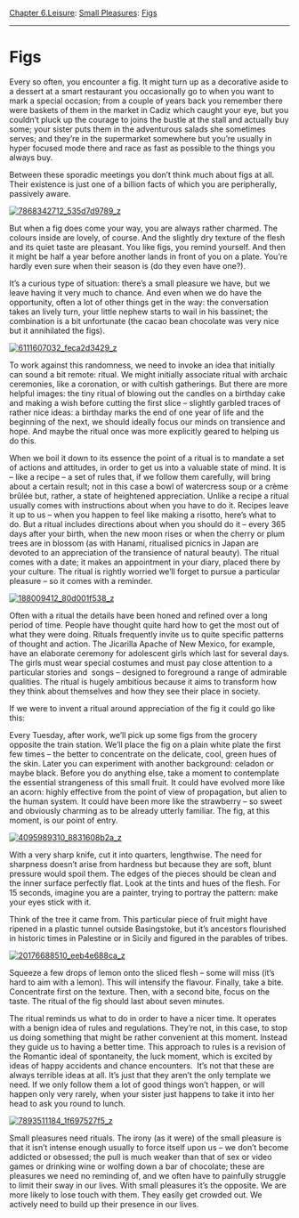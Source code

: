 [Chapter 6.Leisure](https://www.theschooloflife.com/thebookoflife/category/leisure/): [Small Pleasures](https://www.theschooloflife.com/thebookoflife/category/leisure/small-pleasures/): [Figs](https://www.theschooloflife.com/thebookoflife/figs/)

* * *

# Figs

Every so often, you encounter a fig. It might turn up as a decorative aside to a dessert at a smart restaurant you occasionally go to when you want to mark a special occasion; from a couple of years back you remember there were baskets of them in the market in Cadiz which caught your eye, but you couldn’t pluck up the courage to joins the bustle at the stall and actually buy some; your sister puts them in the adventurous salads she sometimes serves; and they’re in the supermarket somewhere but you’re usually in hyper focused mode there and race as fast as possible to the things you always buy.

Between these sporadic meetings you don’t think much about figs at all. Their existence is just one of a billion facts of which you are peripherally, passively aware.

[![7868342712_535d7d9789_z](https://www.theschooloflife.com/thebookoflife/wp-content/uploads/2014/09/7868342712_535d7d9789_z.jpg)](http://www.thebookoflife.org/wp-content/uploads/2014/09/7868342712_535d7d9789_z.jpg)

But when a fig does come your way, you are always rather charmed. The colours inside are lovely, of course. And the slightly dry texture of the flesh and its quiet taste are pleasant. You like figs, you remind yourself. And then it might be half a year before another lands in front of you on a plate. You’re hardly even sure when their season is (do they even have one?). &nbsp;

It’s a curious type of situation: there’s a small pleasure we have, but we leave having it very much to chance. And even when we do have the opportunity, often a lot of other things get in the way: the conversation takes an lively turn, your little nephew starts to wail in his bassinet; the combination is a bit unfortunate (the cacao bean chocolate was very nice but it annihilated the figs).

[![6111607032_feca2d3429_z](https://www.theschooloflife.com/thebookoflife/wp-content/uploads/2014/09/6111607032_feca2d3429_z.jpg)](http://www.thebookoflife.org/wp-content/uploads/2014/09/6111607032_feca2d3429_z.jpg)

To work against this randomness, we need to invoke an idea that initially can sound a bit remote: ritual. We might initially associate ritual with archaic ceremonies, like a coronation, or with cultish gatherings. But there are more helpful images: the tiny ritual of blowing out the candles on a birthday cake and making a wish before cutting the first slice – slightly garbled traces of rather nice ideas: a birthday marks the end of one year of life and the beginning of the next, we should ideally focus our minds on transience and hope. And maybe the ritual once was more explicitly geared to helping us do this.

When we boil it down to its essence the point of a ritual is to mandate a set of actions and attitudes, in order to get us into a valuable state of mind. It is – like a recipe – a set of rules that, if we follow them carefully, will bring about a certain result; not in this case a bowl of watercress soup or a crème brûlée but, rather, a state of heightened appreciation. Unlike a recipe a ritual usually comes with instructions about when you have to do it. Recipes leave it up to us – when you happen to feel like making a risotto, here’s what to do. But a ritual includes directions about when you should do it – every 365 days after your birth, when the new moon rises or when the cherry or plum trees are in blossom (as with Hanami, ritualised picnics in Japan are devoted to an appreciation of the transience of natural beauty). The ritual comes with a date; it makes an appointment in your diary, placed there by your culture. The ritual is rightly worried we’ll forget to pursue a particular pleasure – so it comes with a reminder.

[![188009412_80d001f538_z](https://www.theschooloflife.com/thebookoflife/wp-content/uploads/2014/09/188009412_80d001f538_z.jpg)](http://www.thebookoflife.org/wp-content/uploads/2014/09/188009412_80d001f538_z.jpg)

Often with a ritual the details have been honed and refined over a long period of time. People have thought quite hard how to get the most out of what they were doing. Rituals frequently invite us to quite specific patterns of thought and action. The Jicarilla Apache of New Mexico, for example, have an elaborate ceremony for adolescent girls which last for several days. The girls must wear special costumes and must pay close attention to a particular stories and &nbsp;songs – designed to foreground a range of admirable qualities. The ritual is hugely ambitious because it aims to transform how they think about themselves and how they see their place in society.

If we were to invent a ritual around appreciation of the fig it could go like this:

Every Tuesday, after work, we’ll pick up some figs from the grocery opposite the train station. We’ll place the fig on a plain white plate the first few times – the better to concentrate on the delicate, cool, green hues of the skin. Later you can experiment with another background: celadon or maybe black. Before you do anything else, take a moment to contemplate the essential strangeness of this small fruit. It could have evolved more like an acorn: highly effective from the point of view of propagation, but alien to the human system. It could have been more like the strawberry – so sweet and obviously charming as to be already utterly familiar. The fig, at this moment, is our point of entry.

[![4095989310_8831608b2a_z](https://www.theschooloflife.com/thebookoflife/wp-content/uploads/2014/09/4095989310_8831608b2a_z.jpg)](http://www.thebookoflife.org/wp-content/uploads/2014/09/4095989310_8831608b2a_z.jpg)

With a very sharp knife, cut it into quarters, lengthwise. The need for sharpness doesn’t arise from hardness but because they are soft, blunt pressure would spoil them. The edges of the pieces should be clean and the inner surface perfectly flat. Look at the tints and hues of the flesh. For 15 seconds, imagine you are a painter, trying to portray the pattern: make your eyes stick with it.

Think of the tree it came from. This particular piece of fruit might have ripened in a plastic tunnel outside Basingstoke, but it’s ancestors flourished in historic times in Palestine or in Sicily and figured in the parables of tribes.

[![20176688510_eeb4e688ca_z](https://www.theschooloflife.com/thebookoflife/wp-content/uploads/2014/09/20176688510_eeb4e688ca_z.jpg)](http://www.thebookoflife.org/wp-content/uploads/2014/09/20176688510_eeb4e688ca_z.jpg)

Squeeze a few drops of lemon onto the sliced flesh – some will miss (it’s hard to aim with a lemon). This will intensify the flavour. Finally, take a bite. Concentrate first on the texture. Then, with a second bite, focus on the taste. The ritual of the fig should last about seven minutes.

The ritual reminds us what to do in order to have a nicer time. It operates with a benign idea of rules and regulations. They’re not, in this case, to stop us doing something that might be rather convenient at this moment. Instead they guide us to having a better time. This approach to rules is a revision of the Romantic ideal of spontaneity, the luck moment, which is excited by ideas of happy accidents and chance encounters. &nbsp;It’s not that these are always terrible ideas at all. It’s just that they aren’t the only template we need. If we only follow them a lot of good things won’t happen, or will happen only very rarely, when your sister just happens to take it into her head to ask you round to lunch.

[![7893511184_1f697527f5_z](https://www.theschooloflife.com/thebookoflife/wp-content/uploads/2014/09/7893511184_1f697527f5_z.jpg)](http://www.thebookoflife.org/wp-content/uploads/2014/09/7893511184_1f697527f5_z.jpg)

Small pleasures need rituals. The irony (as it were) of the small pleasure is that it isn’t intense enough usually to force itself upon us – we don’t become addicted or obsessed; the pull is much weaker than that of sex or video games or drinking wine or wolfing down a bar of chocolate; these are pleasures we need no reminding of, and we often have to painfully struggle to limit their sway in our lives. With small pleasures it’s the opposite. We are more likely to lose touch with them. They easily get crowded out. We actively need to build up their presence in our lives.
